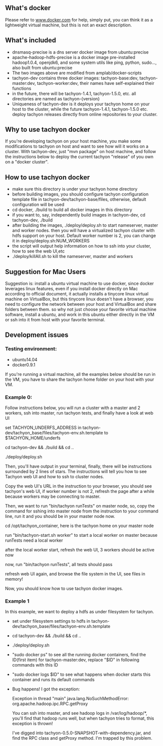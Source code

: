 ## What's docker
Please refer to www.docker.com for help, simply put, you can think it as a lightweight virtual machine, but this is not an exact description.

## What's included
* dnsmasq-precise is a dns server docker image from ubuntu:precise
* apache-hadoop-hdfs-precise is a docker image pre-installed hadoop1.0.4, openjdk6, and some system utils like ping, python, sudo..., also built from ubuntu:precise
* The two images above are modified from amplab/docker-scripts
* tachyon-dev contains three docker images: tachyon-base:dev, tachyon-master:dev, tachyon-worker:dev, their names have self-explained their functions
* in the future, there will be tachyon-1.4.1, tachyon-1.5.0, etc. all directories are named as tachyon-{version}
* Uniqueness of tachyon-dev is it deploys your tachyon home on your host to the cluster, while the future tachyon-1.4.1, tachyon-1.5.0 etc. deploy tachyon releases directly from online repositories to your cluster.

## Why to use tachyon docker
If you're developing tachyon on your host machine, you make some modifications to tachyon on host and want to see how will it works on a cluster. With tachyon-dev, just "mvn package" on host machine, and follow the instructions below to deploy the current tachyon "release" of you own on a "docker cluster".

## How to use tachyon docker
* make sure this directory is under your tachyon home directory
* before building images, you should configure tachyon configuration template file in tachyon-dev/tachyon-base/files, otherwise, default configuration will be used
* cd docker, ./build to build all docker images in this directory
* if you want to, say, independently build images in tachyon-dev, cd tachyon-dev, ./build
* after building the images, ./deploy/deploy.sh to start nameserver, master and worker nodes. then you will have a virtualized tachyon cluster with hdfs support on your host. Default worker number is 2, you can change it in deploy/deploy.sh:NUM_WORKERS
* the script will output help information on how to ssh into your cluster, how to see the web UI,etc
* ./deploy/killAll.sh to kill the nameserver, master and workers

## Suggestion for Mac Users
Suggestion is: install a ubuntu virtual machine to use docker, since docker leverages linux features, even if you install docker directly on Mac according to official document, it actually installs a tinycore linux virtual machine on VirtualBox, but this tinycore linux doesn't have a browser, you need to configure the network between your host and VirtualBox and share folders between them. so why not just choose your favorite virtual machine software, install a ubuntu, and work in this ubuntu either directly in the VM or ssh into it from host with your favorite terminal.

## Development issues
### Testing environment:
* ubuntu14.04
* docker0.9.1

If you're running a virtual machine, all the examples below should be run in the VM, you have to share the tachyon home folder on your host with your VM.

### Example 0:
Follow instructions below, you will run a cluster with a master and 2 workers, ssh into master, run tachyon tests, and finally have a look at web UI

  set TACHYON_UNDERFS_ADDRESS in tachyon-dev/tachyon_base/files/tachyon-env.sh.template to $TACHYON_HOME/underfs

  cd tachyon-dev && ./build && cd ..

  ./deploy/deploy.sh


Then, you'll have output in your terminal, finally, there will be instructions surrounded by 2 lines of stars. The instructions will tell you how to see Tachyon web UI and how to ssh to cluster nodes.

Copy the web UI's URL in the instruction to your browser, you should see tachyon's web UI, if worker number is not 2, refresh the page after a while because workers may be connecting to master.  

Then, we want to run "bin/tachyon runTests" on master node, so, copy the command for sshing into master node from the instruction to your command line, run it and you should be in your master node now. 

  cd /opt/tachyon_container, here is the tachyon home on your master node

  run "bin/tachyon-start.sh worker" to start a local worker on master because runTests need a local worker

  after the local worker start, refresh the web UI, 3 workers should be active now

  now, run "bin/tachyon runTests", all tests should pass

  refresh web UI again, and browse the file system in the UI, see files in memory!

Now, you should know how to use tachyon docker images.

### Example 1
In this example, we want to deploy a hdfs as under filesystem for tachyon.

* set under filesystem settings to hdfs in tachyon-dev/tachyon_base/files/tachyon-env.sh.template
* cd tachyon-dev && ./build && cd ..
* ./deploy/deploy.sh
* "sudo docker ps" to see all the running docker containers, find the ID(first item) for tachyon-master:dev, replace "$ID" in following commands with this ID
* "sudo docker logs $ID" to see what happens when docker starts this container and runs its default commands
* Bug happens! I got the exception:

  Exception in thread "main" java.lang.NoSuchMethodError: org.apache.hadoop.ipc.RPC.getProxy
  
  You can ssh into master, and see hadoop logs in /var/log/hadoop/*, you'll find that hadoop runs well, but when tachyon tries to format, this exception is thrown!

  I've digged into tachyon-0.5.0-SNAPSHOT-with-dependency.jar, and find the RPC class and getProxy method. I'm trapped by this problem.
